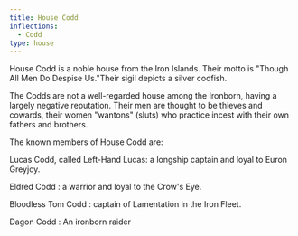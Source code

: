 ```yaml
---
title: House Codd
inflections:
  - Codd
type: house
---
```


House Codd is a noble house from the Iron Islands. Their motto is "Though All Men Do Despise Us."Their sigil depicts a silver codfish.

The Codds are not a well-regarded house among the Ironborn, having a largely negative reputation. Their men are thought to be thieves and cowards, their women "wantons" (sluts) who practice incest with their own fathers and brothers.

The known members of House Codd are:

Lucas Codd, called Left-Hand Lucas: a longship captain and loyal to Euron Greyjoy.

Eldred Codd : a warrior and loyal to the Crow's Eye.

Bloodless Tom Codd : captain of Lamentation in the Iron Fleet.

Dagon Codd : An ironborn raider


